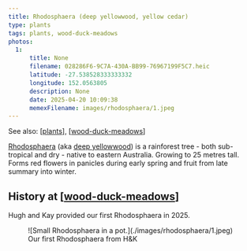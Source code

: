 ```yaml
---
title: Rhodosphaera (deep yellowwood, yellow cedar)
type: plants
tags: plants, wood-duck-meadows
photos:
  1:
      title: None
      filename: 028286F6-9C7A-430A-BB99-76967199F5C7.heic
      latitude: -27.538528333333332
      longitude: 152.0563805
      description: None
      date: 2025-04-20 10:09:38
      memexFilename: images/rhodosphaera/1.jpeg
---
```


See also: [[plants]], [[wood-duck-meadows]]

[Rhodosphaera](https://en.wikipedia.org/wiki/Rhodosphaera) (aka [deep yellowwood](https://sown.com.au/rhodosphaera-rhodanthema-anacardiaceae-deep-yellowwood/)) is a rainforest tree - both sub-tropical and dry - native to eastern Australia. Growing to 25 metres tall. Forms red flowers in panicles during early spring and fruit from late summary into winter.

## History at [[wood-duck-meadows]]

Hugh and Kay provided our first Rhodosphaera in 2025.

<figure markdown>
![Small Rhodosphaera in a pot.](./images/rhodosphaera/1.jpeg)
<caption>Our first Rhodosphaera from H&K</caption>
</figure>


[//begin]: # "Autogenerated link references for markdown compatibility"
[plants]: plants "Plants"
[wood-duck-meadows]: ../wood-duck-meadows "Wood duck meadows"
[//end]: # "Autogenerated link references"